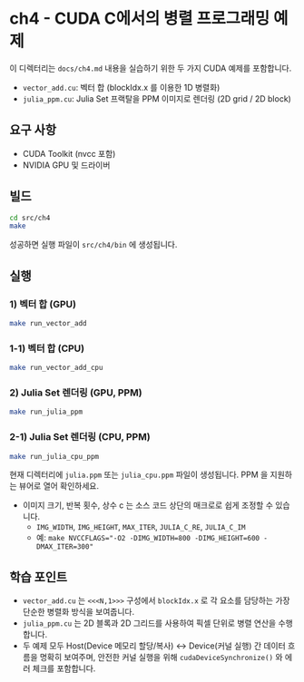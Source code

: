 # ch4 - CUDA C에서의 병렬 프로그래밍 예제

이 디렉터리는 `docs/ch4.md` 내용을 실습하기 위한 두 가지 CUDA 예제를 포함합니다.

- `vector_add.cu`: 벡터 합 (blockIdx.x 를 이용한 1D 병렬화)
- `julia_ppm.cu`: Julia Set 프랙탈을 PPM 이미지로 렌더링 (2D grid / 2D block)

## 요구 사항

- CUDA Toolkit (nvcc 포함)
- NVIDIA GPU 및 드라이버

## 빌드

```bash
cd src/ch4
make
```

성공하면 실행 파일이 `src/ch4/bin` 에 생성됩니다.

## 실행

### 1) 벡터 합 (GPU)

```bash
make run_vector_add
```

### 1-1) 벡터 합 (CPU)

```bash
make run_vector_add_cpu
```

### 2) Julia Set 렌더링 (GPU, PPM)

```bash
make run_julia_ppm
```

### 2-1) Julia Set 렌더링 (CPU, PPM)

```bash
make run_julia_cpu_ppm
```

현재 디렉터리에 `julia.ppm` 또는 `julia_cpu.ppm` 파일이 생성됩니다. PPM 을 지원하는 뷰어로 열어 확인하세요.

- 이미지 크기, 반복 횟수, 상수 c 는 소스 코드 상단의 매크로로 쉽게 조정할 수 있습니다.
  - `IMG_WIDTH`, `IMG_HEIGHT`, `MAX_ITER`, `JULIA_C_RE`, `JULIA_C_IM`
  - 예: `make NVCCFLAGS="-O2 -DIMG_WIDTH=800 -DIMG_HEIGHT=600 -DMAX_ITER=300"`

## 학습 포인트

- `vector_add.cu` 는 `<<<N,1>>>` 구성에서 `blockIdx.x` 로 각 요소를 담당하는 가장 단순한 병렬화 방식을 보여줍니다.
- `julia_ppm.cu` 는 2D 블록과 2D 그리드를 사용하여 픽셀 단위로 병렬 연산을 수행합니다.
- 두 예제 모두 Host(Device 메모리 할당/복사) ↔ Device(커널 실행) 간 데이터 흐름을 명확히 보여주며, 안전한 커널 실행을 위해 `cudaDeviceSynchronize()` 와 에러 체크를 포함합니다. 